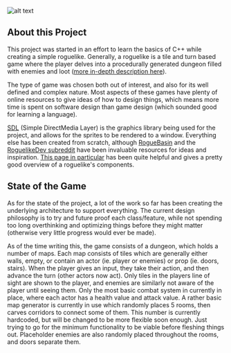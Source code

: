 ![alt text](https://ejohnd98.github.io/images/roguelike.gif "SimpleRoguelikeGif")

## About this Project
This project was started in an effort to learn the basics of C++ while creating a simple roguelike. Generally, a roguelike is a tile and turn based game where the player delves into a procedurally generated dungeon filled with enemies and loot ([more in-depth description here](https://en.wikipedia.org/wiki/Roguelike)). 

The type of game was chosen both out of interest, and also for its well defined and complex nature. Most aspects of these games have plenty of online resources to give ideas of how to design things, which means more time is spent on software design than game design (which sounded good for learning a language). 

[SDL](https://www.libsdl.org/) (Simple DirectMedia Layer) is the graphics library being used for the project, and allows for the sprites to be rendered to a window. Everything else has been created from scratch, although [RogueBasin](http://www.roguebasin.com/index.php?title=Main_Page) and the [RoguelikeDev subreddit](https://www.reddit.com/r/roguelikedev/) have been invaluable resources for ideas and inspiration. [This page in particular](http://www.roguebasin.com/index.php?title=Articles) has been quite helpful and gives a pretty good overview of a roguelike's components.
## State of the Game
As for the state of the project, a lot of the work so far has been creating the underlying architecture to support everything. The current design philosophy is to try and future proof each class/feature, while not spending too long overthinking and optimizing things before they might matter (otherwise very little progress would ever be made).

As of the time writing this, the game consists of a dungeon, which holds a number of maps. Each map consists of tiles which are generally either walls, empty, or contain an actor (ie. player or enemies) or prop (ie. doors, stairs). When the player gives an input, they take their action, and then advance the turn (other actors now act). Only tiles in the players line of sight are shown to the player, and enemies are similarly not aware of the player until seeing them. Only the most basic combat system in currently in place, where each actor has a health value and attack value. A rather basic map generator is currently in use which randomly places 5 rooms, then carves corridors to connect some of them. This number is currently hardcoded, but will be changed to be more flexible soon enough. Just trying to go for the minimum functionality to be viable before fleshing things out. Placeholder enemies are also randomly placed throughout the rooms, and doors separate them.
